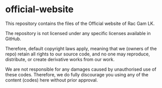 # official-website
This repository contains the files of the Official website of Rac Gam LK.

The repository is not licensed under any specific licenses available in GitHub. 

Therefore, default copyright laws apply, meaning that we (owners of the repo) retain all rights to our source code, and no one may reproduce, distribute, or create derivative works from our work. 

We are not responsible for any damages caused by unauthorised use of these codes. Therefore, we do fully discourage you using any of the content (codes) here without prior approval.